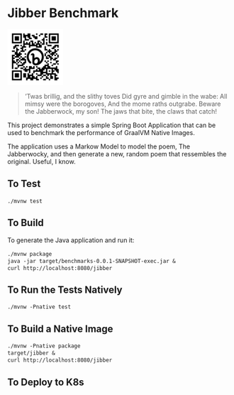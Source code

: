 # Jibber Benchmark

<img src="bit.ly_3Rp9H94.png" alt="short link" width="25%"/>

> ’Twas brillig, and the slithy toves
> Did gyre and gimble in the wabe:
> All mimsy were the borogoves,
> And the mome raths outgrabe.
> Beware the Jabberwock, my son!
> The jaws that bite, the claws that catch!

This project demonstrates a simple Spring Boot Application that can be used to benchmark the performance of GraalVM Native Images.

The application uses a Markow Model to model the poem, The Jabberwocky, and then generate a new, random poem that ressembles the original.
Useful, I know.

## To Test

```shell
./mvnw test
```

## To Build

To generate the Java application and run it:
```shell
./mvnw package
java -jar target/benchmarks-0.0.1-SNAPSHOT-exec.jar &
curl http://localhost:8080/jibber
```


## To Run the Tests Natively

```shell
./mvnw -Pnative test
```

## To Build a Native Image

```shell
./mvnw -Pnative package
target/jibber &
curl http://localhost:8080/jibber
```

## To Deploy to K8s



